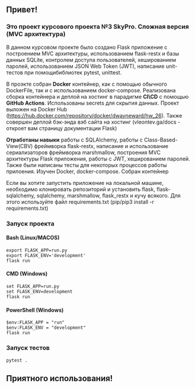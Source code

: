 ## Привет!

### Это проект курсового проекта №3 SkyPro. Сложная версия (MVC архитектура)

В данном курсовом проекте было создано Flask приложение с построением MVC архитектуры, 
использованием flask-restx и базы данных SQLite, контролем доступа пользователей, хешированием паролей, использованием 
JSON Web Token (JWT), написание unit-тестов при помощибиблиотек pytest, unittest.

В проэкте собран **Docker** контейнер, как с помощью обычного DockerFile, так и с использованием docker-compose. Реализована сборка контейнера и деплой на хостинг в парадигме **CI\CD** с помощью **GitHub Actions**. Использованы secrets для скрытия данных. Проект выложен на Docker Hub (https://hub.docker.com/repository/docker/dwayneward/hw_26).
Также совершен деплой бэк-энда вэб сайта на хостинг (vleontev.ga/docs - откроет вам страницу документации Flask)


**Отработаны навыки** работы с SQLAlchemy, работы с Class-Based-View(CBV) фреймворка flask-restx, написание и
использование сериализаторов фреймворка marshmallow, построения MVC архитектуры Flask приложения, работы с JWT, 
хешированием паролей. Также были написаны тесты для некоторых процессов работы прилоения. Изучен Docker, docker-compose. Собран контейнер 

Если вы хотите запустить приложение на локальной машине, необходимо клонировать репозиторий и установить flask, flask-sqlalchemy, sqlalchemy, marshmallow,
flask_restx и кучу всякого. Для этого используйте файл requirements.txt (pip/pip3 install -r requirements.txt)



### Запуск проекта

#### Bash (Linux/MACOS)
```shell
export FLASK_APP=run.py
export FLASK_ENV='development'
flask run
```

#### CMD (Windows)
```shell
set FLASK_APP=run.py
set FLASK_ENV=development
flask run
```

#### PowerShell (Windows)
```shell
$env:FLASK_APP = "run"
$env:FLASK_ENV = "development"
flask run
```

### Запуск тестов
```shell
pytest .
```

## Приятного использования! 
